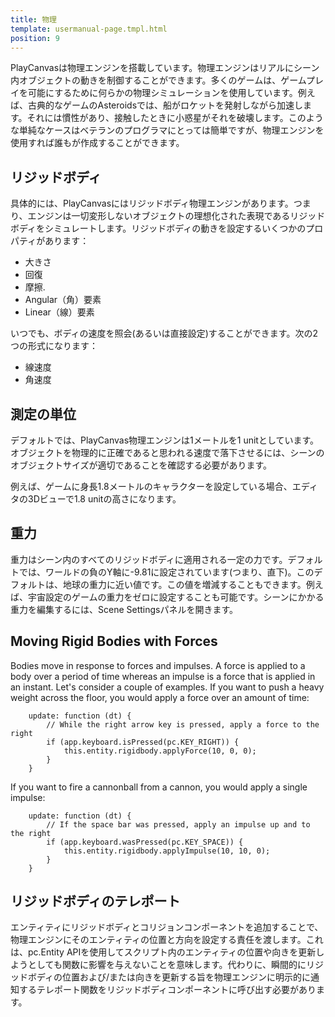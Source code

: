 ```yaml
---
title: 物理
template: usermanual-page.tmpl.html
position: 9
---
```


PlayCanvasは物理エンジンを搭載しています。物理エンジンはリアルにシーン内オブジェクトの動きを制御することができます。多くのゲームは、ゲームプレイを可能にするために何らかの物理シミュレーションを使用しています。例えば、古典的なゲームのAsteroidsでは、船がロケットを発射しながら加速します。それには慣性があり、接触したときに小惑星がそれを破壊します。このような単純なケースはベテランのプログラマにとっては簡単ですが、物理エンジンを使用すれば誰もが作成することができます。

## リジッドボディ

具体的には、PlayCanvasにはリジッドボディ物理エンジンがあります。つまり、エンジンは一切変形しないオブジェクトの理想化された表現であるリジッドボディをシミュレートします。リジッドボディの動きを設定するいくつかのプロパティがあります：

* 大きさ
* 回復
* 摩擦.
* Angular（角）要素
* Linear（線）要素

いつでも、ボディの速度を照会(あるいは直接設定)することができます。次の2つの形式になります：

* 線速度
* 角速度

## 測定の単位

デフォルトでは、PlayCanvas物理エンジンは1メートルを1 unitとしています。オブジェクトを物理的に正確であると思われる速度で落下させるには、シーンのオブジェクトサイズが適切であることを確認する必要があります。

例えば、ゲームに身長1.8メートルのキャラクターを設定している場合、エディタの3Dビューで1.8 unitの高さになります。

## 重力

重力はシーン内のすべてのリジッドボディに適用される一定の力です。デフォルトでは、ワールドの負のY軸に-9.81に設定されています(つまり、直下)。このデフォルトは、地球の重力に近い値です。この値を増減することもできます。例えば、宇宙設定のゲームの重力をゼロに設定することも可能です。シーンにかかる重力を編集するには、Scene Settingsパネルを開きます。

## Moving Rigid Bodies with Forces

Bodies move in response to forces and impulses. A force is applied to a body over a period of time whereas an impulse is a force that is applied in an instant. Let's consider a couple of examples. If you want to push a heavy weight across the floor, you would apply a force over an amount of time:

~~~javascript~~~
    update: function (dt) {
        // While the right arrow key is pressed, apply a force to the right
        if (app.keyboard.isPressed(pc.KEY_RIGHT)) {
            this.entity.rigidbody.applyForce(10, 0, 0);
        }
    }
~~~

If you want to fire a cannonball from a cannon, you would apply a single impulse:

~~~javascript~~~
    update: function (dt) {
        // If the space bar was pressed, apply an impulse up and to the right
        if (app.keyboard.wasPressed(pc.KEY_SPACE)) {
            this.entity.rigidbody.applyImpulse(10, 10, 0);
        }
    }
~~~

## リジッドボディのテレポート

エンティティにリジッドボディとコリジョンコンポーネントを追加することで、物理エンジンにそのエンティティの位置と方向を設定する責任を渡します。これは、pc.Entity APIを使用してスクリプト内のエンティティの位置や向きを更新しようとしても関数に影響を与えないことを意味します。代わりに、瞬間的にリジッドボディの位置および/または向きを更新する旨を物理エンジンに明示的に通知するテレポート関数をリジッドボディコンポーネントに呼び出す必要があります。

